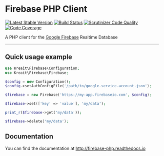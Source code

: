 # Firebase PHP Client

[![Latest Stable Version](https://poser.pugx.org/kreait/firebase-php/version)](https://packagist.org/packages/kreait/firebase-php)
[![Build Status](https://travis-ci.org/kreait/firebase-php.svg?branch=1.x)](https://travis-ci.org/kreait/firebase-php)
[![Scrutinizer Code Quality](https://scrutinizer-ci.com/g/kreait/firebase-php/badges/quality-score.png?b=1.x)](https://scrutinizer-ci.com/g/kreait/firebase-php/?branch=1.x)
[![Code Coverage](https://scrutinizer-ci.com/g/kreait/firebase-php/badges/coverage.png?b=1.x)](https://scrutinizer-ci.com/g/kreait/firebase-php/?branch=1.x)

A PHP client for the [Google Firebase](https://firebase.google.com) Realtime Database

---

## Quick usage example

```php
use Kreait\Firebase\Configuration;
use Kreait\Firebase\Firebase;

$config = new Configuration();
$config->setAuthConfigFile('/path/to/google-service-account.json');

$firebase = new Firebase('https://my-app.firebaseio.com', $config);

$firebase->set(['key' => 'value'], 'my/data');

print_r($firebase->get('my/data'));

$firebase->delete('my/data');
```

## Documentation

You can find the documentation at http://firebase-php.readthedocs.io
